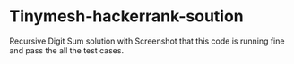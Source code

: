 # Tinymesh-hackerrank-soution
Recursive Digit Sum
solution with Screenshot that this code is running fine and pass the all the test cases.
